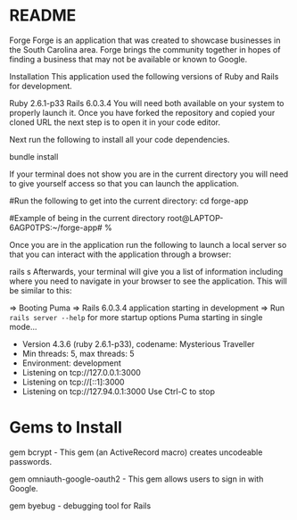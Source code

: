 # README

Forge
Forge is an application that was created to showcase businesses in the South Carolina area. Forge brings the community together in hopes of finding a business that may not be available or known to Google.

Installation
This application used the following versions of Ruby and Rails for development.

Ruby 2.6.1-p33
Rails 6.0.3.4
You will need both available on your system to properly launch it. Once you have forked the repository and copied your cloned URL the next step is to open it in your code editor.

Next run the following to install all your code dependencies. 

bundle install

If your terminal does not show you are in the current directory you will need to give yourself access so that you can launch the application.


#Run the following to get into the current directory:
cd forge-app 

#Example of being in the current directory
root@LAPTOP-6AGP0TPS:~/forge-app#  % 

Once you are in the application run the following to launch a local server so that you can interact with the application through a browser:

rails s
Afterwards, your terminal will give you a list of information including where you need to navigate in your browser to see the application. This will be similar to this:

=> Booting Puma
=> Rails 6.0.3.4 application starting in development 
=> Run `rails server --help` for more startup options
Puma starting in single mode...
* Version 4.3.6 (ruby 2.6.1-p33), codename: Mysterious Traveller
* Min threads: 5, max threads: 5
* Environment: development
* Listening on tcp://127.0.0.1:3000
* Listening on tcp://[::1]:3000
* Listening on tcp://127.94.0.1:3000
Use Ctrl-C to stop

# Gems to Install 

gem bcrypt - This gem (an ActiveRecord macro) creates uncodeable passwords.

gem omniauth-google-oauth2 - This gem allows users to sign in with Google.

gem byebug - debugging tool for Rails

